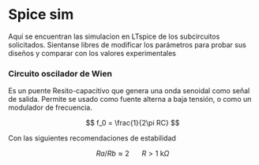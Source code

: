 # Spice sim 

Aquí se encuentran las simulacion en LTspice de los subcircuitos solicitados. Sientanse libres de modificar los parámetros para probar sus diseños y comparar con los valores experimentales 

### Circuito oscilador de Wien 
Es un puente Resito-capacitivo que genera una onda senoidal como señal de salida. Permite se usado como fuente alterna a baja tensión, o como un modulador de frecuencia. 

$$
    f_0 = \frac{1}{2\pi RC}
$$

Con las siguientes recomendaciones de estabilidad 

$$
    Ra / Rb \approx 2 \hspace{20pt} R \gt 1~\text{k}\Omega 
$$


